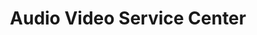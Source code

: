 ---
title: "Audio Video Service Center"
url: /topeka/audio-video-service-center/
shop: electronics
---